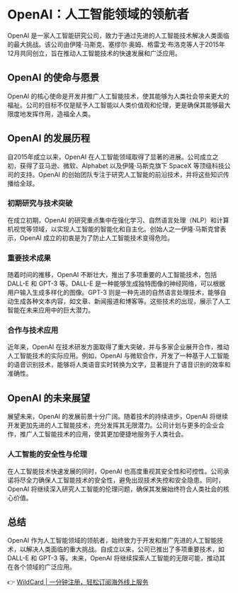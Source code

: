 # OpenAI：人工智能领域的领航者

OpenAI 是一家人工智能研究公司，致力于通过先进的人工智能技术解决人类面临的最大挑战。该公司由伊隆·马斯克、塞缪尔·奥姆、格雷戈·布洛克等人于2015年12月共同创立，旨在推动人工智能技术的快速发展和广泛应用。

## OpenAI 的使命与愿景

OpenAI 的核心使命是开发并推广人工智能技术，使其能够为人类社会带来更大的福祉。公司的目标不仅是赋予人工智能以人类价值观和伦理，更是确保其能够最大限度地发挥作用，造福全人类。

## OpenAI 的发展历程

自2015年成立以来，OpenAI 在人工智能领域取得了显著的进展。公司成立之初，获得了亚马逊、微软、Alphabet 以及伊隆·马斯克旗下 SpaceX 等顶级科技公司的支持。OpenAI 的创始团队专注于研究人工智能的前沿技术，并将这些知识传播给全球。

### 初期研究与技术突破

在成立初期，OpenAI 的研究重点集中在强化学习、自然语言处理（NLP）和计算机视觉等领域，以实现人工智能的智能化和自主化。创始人之一伊隆·马斯克曾表示，OpenAI 成立的初衷是为了防止人工智能技术变得危险。

### 重要技术成果

随着时间的推移，OpenAI 不断壮大，推出了多项重要的人工智能技术，包括 DALL-E 和 GPT-3 等。DALL-E 是一种能够生成独特图像的神经网络，可以根据用户输入生成多样化的图像。GPT-3 则是一种先进的自然语言处理技术，能够自动生成各种文本内容，如文章、新闻报道和博客等。这些技术的出现，展示了人工智能在未来应用中的巨大潜力。

### 合作与技术应用

近年来，OpenAI 在技术研发方面取得了重大突破，并与多家企业展开合作，推动人工智能技术的实际应用。例如，OpenAI 与微软合作，开发了一种基于人工智能的语音识别技术，能够将人类语音实时转换为文字，显著提升了语音识别的效率和准确性。

## OpenAI 的未来展望

展望未来，OpenAI 的发展前景十分广阔。随着技术的持续进步，OpenAI 将继续开发更加先进的人工智能技术，充分发挥其无限潜力。公司计划与更多的企业合作，推广人工智能技术的应用，使其更加便捷地服务于人类社会。

### 人工智能的安全性与伦理

在人工智能技术快速发展的同时，OpenAI 也高度重视其安全性和可控性。公司承诺将尽全力确保人工智能技术的安全性，避免出现技术失控和安全隐患。同时，OpenAI 将继续深入研究人工智能的伦理问题，确保其发展始终符合人类社会的核心价值。

## 总结

OpenAI 作为人工智能领域的领航者，始终致力于开发和推广先进的人工智能技术，以解决人类面临的重大挑战。自成立以来，公司已推出了多项重要技术，如 DALL-E 和 GPT-3 等。未来，OpenAI 将继续探索人工智能的无限可能，推动其在各个领域的广泛应用。

👉 [WildCard | 一分钟注册，轻松订阅海外线上服务](https://bbtdd.com/WildCard)